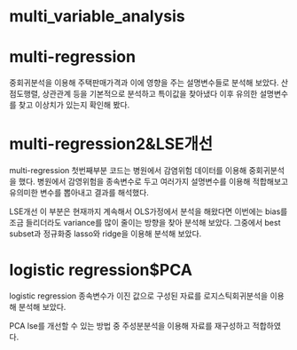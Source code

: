 # multi_variable_analysis

# multi-regression
중회귀분석을 이용해 주택판매가격과 이에 영향을 주는 설명변수들로 분석해 보았다. 산점도행렬, 상관관계 등을 기본적으로
분석하고 특이값을 찾아냈다 이후 유의한 설명변수를 찾고 이상치가 있는지 확인해 봤다. 

# multi-regression2&LSE개선
multi-regression
첫번째부분 코드는 병원에서 감염위험 데이터를 이용해 중회귀분석을 했다. 병원에서 감영위험을 종속변수로 두고 여러가지
설명변수를 이용해 적합해보고 유의미한 변수를 뽑아내고 결과를 해석했다.

LSE개선 
이 부분은 현재까지 계속해서 OLS가정에서 분석을 해왔다면 이번에는 bias를 조금 들리더라도 variance를 많이 줄이는
방향을 찾아 분석해 보았다. 그중에서 best subset과 정규화중 lasso와 ridge을 이용해 분석해 보았다.

# logistic regression$PCA
logistic regression
종속변수가 이진 값으로 구성된 자료를 로지스틱회귀분석을 이용해 분석해 보았다. 


PCA
lse를 개선할 수 있는 방법 중 주성분분석을 이용해 자료를 재구성하고 적합하였다.
